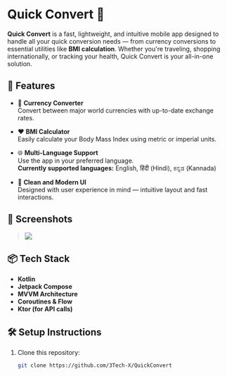 # Quick Convert 🚀

**Quick Convert** is a fast, lightweight, and intuitive mobile app designed to handle all your quick conversion needs — from currency conversions to essential utilities like **BMI calculation**. Whether you're traveling, shopping internationally, or tracking your health, Quick Convert is your all-in-one solution.

## 🌟 Features

- 🔁 **Currency Converter**  
  Convert between major world currencies with up-to-date exchange rates.

- ❤️ **BMI Calculator**  
  Easily calculate your Body Mass Index using metric or imperial units.

- 🌐 **Multi-Language Support**  
  Use the app in your preferred language.  
  **Currently supported languages:** English, हिंदी (Hindi), ಕನ್ನಡ (Kannada)

- 🎯 **Clean and Modern UI**  
  Designed with user experience in mind — intuitive layout and fast interactions.

## 📱 Screenshots
> ![](assets/screenshots.png)


## 📦 Tech Stack

- **Kotlin**
- **Jetpack Compose**
- **MVVM Architecture**
- **Coroutines & Flow**
- **Ktor (for API calls)**

## 🛠 Setup Instructions

1. Clone this repository:
   ```bash
   git clone https://github.com/3Tech-X/QuickConvert
